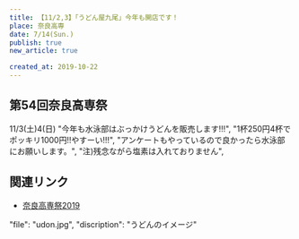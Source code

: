 ```yaml
---
title: 【11/2,3】「うどん屋九尾」今年も開店です！
place: 奈良高専
date: 7/14(Sun.)
publish: true
new_article: true

created_at: 2019-10-22
---
```


## 第54回奈良高専祭

11/3(土)4(日)
"今年も水泳部はぶっかけうどんを販売します!!!",
"1杯250円4杯でポッキリ1000円!!やすーい!!!",
"アンケートもやっているので良かったら水泳部にお願いします。",
"注)残念ながら塩素は入れておりません",

## 関連リンク

- [奈良高専祭2019](https://www.nara-k.ac.jp/kousensai/)

 "file": "udon.jpg",
      "discription": "うどんのイメージ"
  
